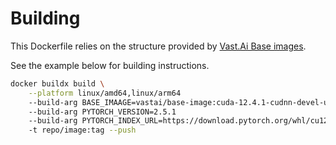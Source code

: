 # Building

This Dockerfile relies on the structure provided by [Vast.Ai Base images](https://github.com/vast-ai/base-image).

See the example below for building instructions.

```bash
docker buildx build \
    --platform linux/amd64,linux/arm64
    --build-arg BASE_IMAAGE=vastai/base-image:cuda-12.4.1-cudnn-devel-ubuntu22.04
    --build-arg PYTORCH_VERSION=2.5.1 
    --build-arg PYTORCH_INDEX_URL=https://download.pytorch.org/whl/cu124 . 
    -t repo/image:tag --push
```